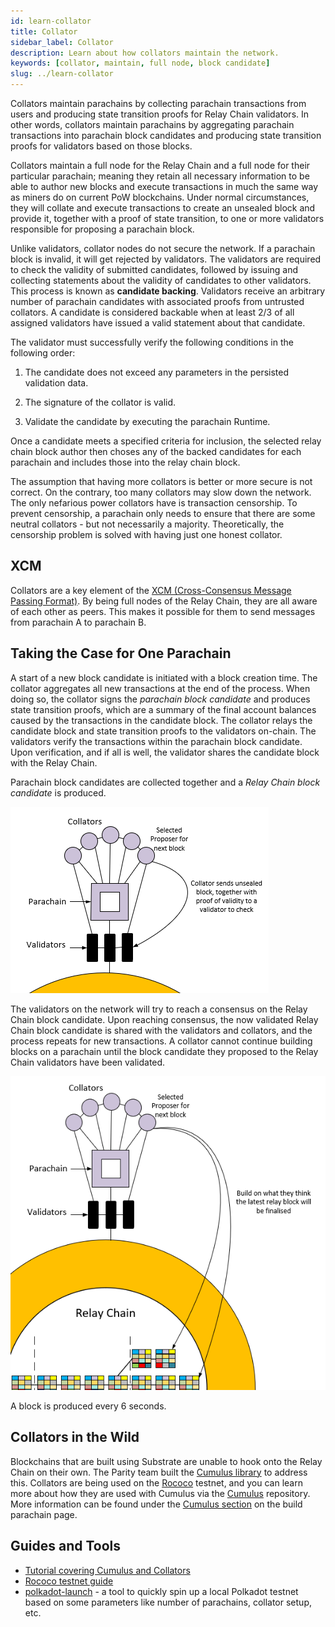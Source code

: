 ```yaml
---
id: learn-collator
title: Collator
sidebar_label: Collator
description: Learn about how collators maintain the network.
keywords: [collator, maintain, full node, block candidate]
slug: ../learn-collator
---
```


Collators maintain parachains by collecting parachain transactions from users and producing state
transition proofs for Relay Chain validators. In other words, collators maintain parachains by
aggregating parachain transactions into parachain block candidates and producing state transition
proofs for validators based on those blocks.

Collators maintain a full node for the Relay Chain and a full node for their particular parachain;
meaning they retain all necessary information to be able to author new blocks and execute
transactions in much the same way as miners do on current PoW blockchains. Under normal
circumstances, they will collate and execute transactions to create an unsealed block and provide
it, together with a proof of state transition, to one or more validators responsible for proposing a
parachain block.

Unlike validators, collator nodes do not secure the network. If a parachain block is invalid, it
will get rejected by validators. The validators are required to check the validity of submitted
candidates, followed by issuing and collecting statements about the validity of candidates to other
validators. This process is known as **candidate backing**. Validators receive an
arbitrary number of parachain candidates with associated proofs from untrusted collators. A
candidate is considered backable when at least 2/3 of all assigned validators have issued a valid
statement about that candidate.

The validator must successfully verify the following conditions in the following order:

1. The candidate does not exceed any parameters in the persisted validation data.

2. The signature of the collator is valid.

3. Validate the candidate by executing the parachain Runtime.

Once a candidate meets a specified criteria for inclusion, the selected relay chain block author
then choses any of the backed candidates for each parachain and includes those into the relay chain
block.

The assumption that having more collators is better or more secure is not correct. On the contrary,
too many collators may slow down the network. The only nefarious power collators have is transaction
censorship. To prevent censorship, a parachain only needs to ensure that there are some neutral
collators - but not necessarily a majority. Theoretically, the censorship problem is solved with
having just one honest collator.

## XCM

Collators are a key element of the [XCM (Cross-Consensus Message Passing Format)](learn-xcm.md). By
being full nodes of the Relay Chain, they are all aware of each other as peers. This makes it
possible for them to send messages from parachain A to parachain B.

## Taking the Case for One Parachain

A start of a new block candidate is initiated with a block creation time. The collator aggregates
all new transactions at the end of the process. When doing so, the collator signs the _parachain
block candidate_ and produces state transition proofs, which are a summary of the final account
balances caused by the transactions in the candidate block. The collator relays the candidate block
and state transition proofs to the validators on-chain. The validators verify the transactions
within the parachain block candidate. Upon verification, and if all is well, the validator shares
the candidate block with the Relay Chain.

Parachain block candidates are collected together and a _Relay Chain block candidate_ is produced.

![parachain candidate block diagram](../assets/polkadot-consensus-example-1.png)

The validators on the network will try to reach a consensus on the Relay Chain block candidate. Upon
reaching consensus, the now validated Relay Chain block candidate is shared with the validators and
collators, and the process repeats for new transactions. A collator cannot continue building blocks
on a parachain until the block candidate they proposed to the Relay Chain validators have been
validated.

![Relay Chain candidate block diagram](../assets/polkadot-consensus-example-2.png)

A block is produced every 6 seconds.

## Collators in the Wild

Blockchains that are built using Substrate are unable to hook onto the Relay Chain on their own. The
Parity team built the [Cumulus library](https://github.com/paritytech/cumulus/) to address this.
Collators are being used on the
[Rococo](../build/build-parachains.md##testing-a-parachains:-rococo-testnet) testnet, and you can
learn more about how they are used with Cumulus via the
[Cumulus](https://github.com/paritytech/cumulus/) repository. More information can be found under
the [Cumulus section](../build/build-parachains.md###cumulus) on the build parachain page.

## Guides and Tools

- [Tutorial covering Cumulus and Collators](https://docs.substrate.io/tutorials/connect-other-chains/)
- [Rococo testnet guide](../build/build-parachains.md##testing-a-parachains:-rococo-testnet)
- [polkadot-launch](https://github.com/shawntabrizi/polkadot-launch) - a tool to quickly spin up a
  local Polkadot testnet based on some parameters like number of parachains, collator setup, etc.
